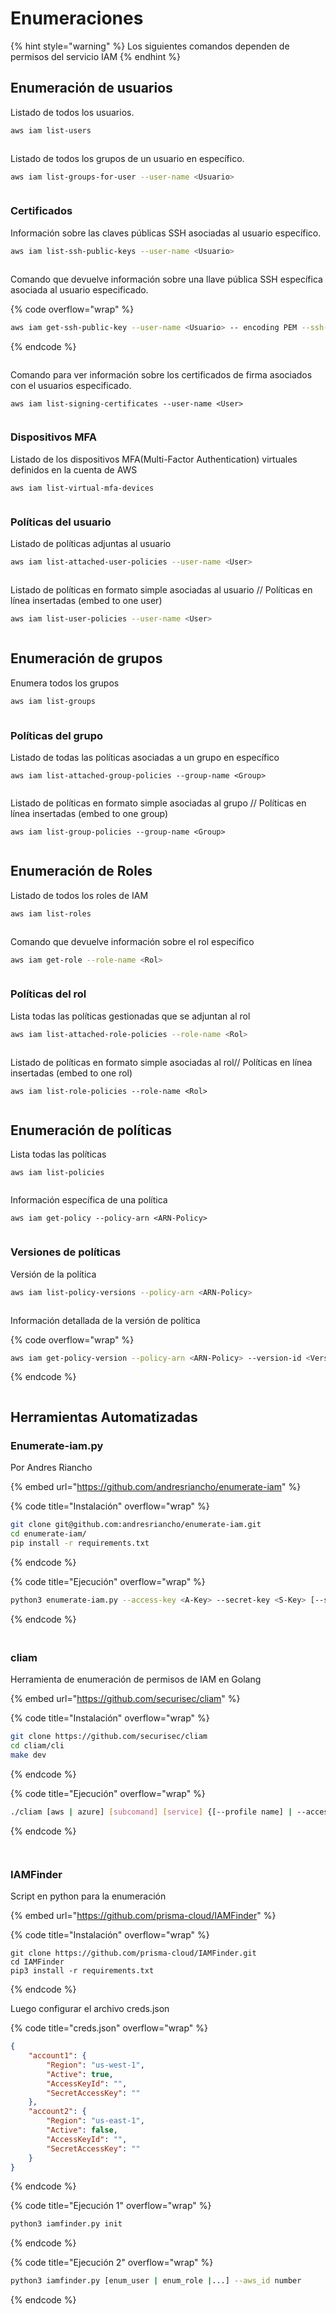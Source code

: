 # Enumeraciones

{% hint style="warning" %}
Los siguientes comandos dependen de permisos del servicio IAM
{% endhint %}

## Enumeración de usuarios

Listado de todos los usuarios.

```bash
aws iam list-users
```

<figure><img src="../../.gitbook/assets/image (5) (1) (3).png" alt=""><figcaption></figcaption></figure>



Listado de todos los grupos de un usuario en específico.

```bash
aws iam list-groups-for-user --user-name <Usuario>
```

<figure><img src="../../.gitbook/assets/image (11) (1).png" alt=""><figcaption></figcaption></figure>



### Certificados

Información sobre las claves públicas SSH asociadas al usuario específico.

```bash
aws iam list-ssh-public-keys --user-name <Usuario>
```

<figure><img src="../../.gitbook/assets/image (7) (2).png" alt=""><figcaption></figcaption></figure>



Comando que devuelve información sobre una llave pública SSH específica asociada al usuario especificado.

{% code overflow="wrap" %}
```bash
aws iam get-ssh-public-key --user-name <Usuario> -- encoding PEM --ssh-public-key-id <ID-SSH-Key>
```
{% endcode %}

<figure><img src="../../.gitbook/assets/image (12) (1) (1).png" alt=""><figcaption></figcaption></figure>



Comando para ver información sobre los certificados de firma asociados con el usuarios especificado.

```
aws iam list-signing-certificates --user-name <User>
```

<figure><img src="../../.gitbook/assets/image (14) (1) (1).png" alt=""><figcaption></figcaption></figure>



### Dispositivos MFA

Listado de los dispositivos MFA(Multi-Factor Authentication) virtuales definidos en la cuenta de AWS

```
aws iam list-virtual-mfa-devices
```

<figure><img src="../../.gitbook/assets/image (18) (1) (1).png" alt=""><figcaption></figcaption></figure>



### Políticas del usuario

Listado de políticas adjuntas al usuario

```bash
aws iam list-attached-user-policies --user-name <User>
```

<figure><img src="../../.gitbook/assets/image (19) (1).png" alt=""><figcaption></figcaption></figure>



Listado de políticas en formato simple asociadas al usuario // Políticas en línea insertadas (embed to one user)&#x20;

```bash
aws iam list-user-policies --user-name <User>
```

<figure><img src="../../.gitbook/assets/image (8) (2).png" alt=""><figcaption></figcaption></figure>



## Enumeración de grupos

Enumera todos los grupos

```bash
aws iam list-groups
```

<figure><img src="../../.gitbook/assets/image (15) (1).png" alt=""><figcaption></figcaption></figure>



### Políticas del grupo



Listado de todas las políticas asociadas a un grupo en específico

```
aws iam list-attached-group-policies --group-name <Group>
```

<figure><img src="../../.gitbook/assets/image (17) (1).png" alt=""><figcaption></figcaption></figure>



Listado de políticas en formato simple asociadas al grupo // Políticas en línea insertadas (embed to one group)&#x20;

```
aws iam list-group-policies --group-name <Group>
```

<figure><img src="../../.gitbook/assets/image (8) (1) (2).png" alt=""><figcaption></figcaption></figure>



## Enumeración de Roles

Listado de todos los roles de IAM

```bash
aws iam list-roles
```

<figure><img src="../../.gitbook/assets/image (4) (2).png" alt=""><figcaption></figcaption></figure>



Comando que devuelve información sobre el rol específico

```bash
aws iam get-role --role-name <Rol>
```

<figure><img src="../../.gitbook/assets/image (20) (1).png" alt=""><figcaption></figcaption></figure>



### Políticas del rol

Lista todas las políticas gestionadas que se adjuntan al rol

```bash
aws iam list-attached-role-policies --role-name <Rol>
```

<figure><img src="../../.gitbook/assets/image (10) (1).png" alt=""><figcaption></figcaption></figure>





Listado de políticas en formato simple asociadas al rol// Políticas en línea insertadas (embed to one rol)&#x20;

```
aws iam list-role-policies --role-name <Rol>
```

<figure><img src="../../.gitbook/assets/image (21) (1).png" alt=""><figcaption></figcaption></figure>



## Enumeración de políticas

Lista todas las políticas

```
aws iam list-policies
```

<figure><img src="../../.gitbook/assets/image (6) (1).png" alt=""><figcaption></figcaption></figure>



Información específica de una política

```
aws iam get-policy --policy-arn <ARN-Policy>
```

<figure><img src="../../.gitbook/assets/image (41).png" alt=""><figcaption></figcaption></figure>



### Versiones de políticas

Versión de la política

```bash
aws iam list-policy-versions --policy-arn <ARN-Policy>
```

<figure><img src="../../.gitbook/assets/image (1) (1) (2).png" alt=""><figcaption></figcaption></figure>



Información detallada de la versión de política

{% code overflow="wrap" %}
```bash
aws iam get-policy-version --policy-arn <ARN-Policy> --version-id <VersionID>
```
{% endcode %}

<figure><img src="../../.gitbook/assets/image (9) (1).png" alt=""><figcaption></figcaption></figure>



## Herramientas Automatizadas

### Enumerate-iam.py

Por Andres Riancho

{% embed url="https://github.com/andresriancho/enumerate-iam" %}

{% code title="Instalación" overflow="wrap" %}
```bash
git clone git@github.com:andresriancho/enumerate-iam.git
cd enumerate-iam/
pip install -r requirements.txt
```
{% endcode %}

{% code title="Ejecución" overflow="wrap" %}
```bash
python3 enumerate-iam.py --access-key <A-Key> --secret-key <S-Key> [--session-token <sessionToken>] [--region <region>]
```
{% endcode %}

<figure><img src="../../.gitbook/assets/image (4) (1) (2).png" alt=""><figcaption></figcaption></figure>

##

### cliam

Herramienta de enumeración de permisos de IAM en Golang

{% embed url="https://github.com/securisec/cliam" %}

{% code title="Instalación" overflow="wrap" %}
```bash
git clone https://github.com/securisec/cliam
cd cliam/cli
make dev
```
{% endcode %}

{% code title="Ejecución" overflow="wrap" %}
```bash
./cliam [aws | azure] [subcomand] [service] {[--profile name] | --access-key-id <A-key> --secret-access-key <S-Key>}
```
{% endcode %}

<figure><img src="../../.gitbook/assets/image (2) (1) (2).png" alt=""><figcaption></figcaption></figure>

<figure><img src="../../.gitbook/assets/image (7) (1) (2).png" alt=""><figcaption></figcaption></figure>



### IAMFinder

Script en python para la enumeración

{% embed url="https://github.com/prisma-cloud/IAMFinder" %}

{% code title="Instalación" overflow="wrap" %}
```
git clone https://github.com/prisma-cloud/IAMFinder.git
cd IAMFinder
pip3 install -r requirements.txt
```
{% endcode %}

Luego configurar el archivo creds.json

{% code title="creds.json" overflow="wrap" %}
```json
{
    "account1": {
        "Region": "us-west-1",
        "Active": true,
        "AccessKeyId": "",
        "SecretAccessKey": ""
    },
    "account2": {
        "Region": "us-east-1",
        "Active": false,
        "AccessKeyId": "",
        "SecretAccessKey": ""
    }
}
```
{% endcode %}

{% code title="Ejecución 1" overflow="wrap" %}
```bash
python3 iamfinder.py init
```
{% endcode %}

{% code title="Ejecución 2" overflow="wrap" %}
```bash
python3 iamfinder.py [enum_user | enum_role |...] --aws_id number
```
{% endcode %}









